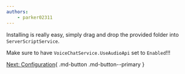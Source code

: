 ```yaml
---
authors:
    - parker02311
---
```


Installing is really easy, simply drag and drop the provided folder into `ServerScriptService`.

Make sure to have `VoiceChatService.UseAudioApi` set to `Enabled`!!!

[Next: Configuration](configuration.md){ .md-button .md-button--primary }